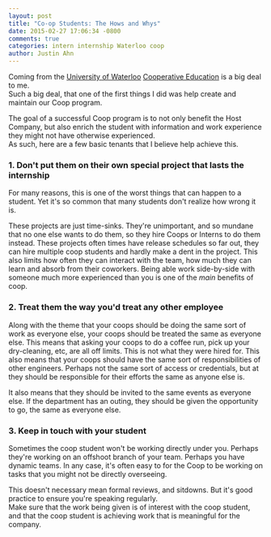 ```yaml
---
layout: post
title: "Co-op Students: The Hows and Whys"
date: 2015-02-27 17:06:34 -0800
comments: true
categories: intern internship Waterloo coop
author: Justin Ahn
---
```

Coming from the [University of Waterloo](https://uwaterloo.ca) [Cooperative Education](http://en.wikipedia.org/wiki/Cooperative_education) is a big
deal to me.  
Such a big deal, that one of the first things I did was help create and maintain our Coop program.

The goal of a successful Coop program is to not only benefit the Host Company, but also enrich the student with information and work experience they
might not have otherwise experienced.  
As such, here are a few basic tenants that I believe help achieve this.

### 1. Don't put them on their own special project that lasts the internship ###

For many reasons, this is one of the worst things that can happen to a student.  Yet it's so common that many students don't realize how wrong it is.

These projects are just time-sinks.  They're unimportant, and so mundane that no one else wants to do them, so they hire Coops or Interns
to do them instead.  These projects often times have release schedules so far out, they can hire multiple coop students and hardly make a dent in
the project.  This also limits how often they can interact with the team, how much they can learn and absorb from their coworkers.  Being
able work side-by-side with someone much more experienced than you is one of the _main_ benefits of coop.

### 2. Treat them the way you'd treat any other employee ###

Along with the theme that your coops should be doing the same sort of work as everyone else, your coops should be treated the same as everyone else.
This means that asking your coops to do a coffee run, pick up your dry-cleaning, etc, are all off limits.  This is not what they were hired for.
This also means that your coops should have the same sort of responsibilities of other engineers.  Perhaps not the same sort of access or credentials,
but at they should be responsible for their efforts the same as anyone else is.

It also means that they should be invited to the same events as everyone else.  If the department has an outing, they should be given the opportunity to
go, the same as everyone else.

### 3. Keep in touch with your student ###

Sometimes the coop student won't be working directly under you.  Perhaps they're working on an offshoot branch of your team.  Perhaps you have dynamic teams.
In any case, it's often easy to for the Coop to be working on tasks that you might not be directly overseeing.

This doesn't necessary mean formal reviews, and sitdowns.  But it's good practice to ensure you're speaking regularly.  
Make sure that the work being given is of interest with the coop student, and that the coop student is achieving work that is meaningful for the company.
